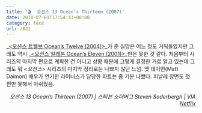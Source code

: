 ```yaml
---
title: '🎬  오션스 13 Ocean’s Thirteen (2007)'
date: 2018-07-01T17:54:43+00:00
category: face
url: /821
---
```


_[<오션스 트웰브 Ocean&#8217;s Twelve (2004)>][1]_가 준 실망은 어느 정도 거둬들였지만 그래도 역시 _[<오션스 일레븐 Ocean&#8217;s Eleven (2001)>][2]_만은 못한 것 같다. 처음부터 시리즈의 마지막 편으로 계획한 건 아니고 상황 때문에 그렇게 결정한 거로 알고 있는데 그래도 뭐 _<오션스>_ 시리즈의 마지막 정리로는 나쁘지 않단 느낌. 맷 데이먼(Matt Daimon) 배우가 연기한 라이너스가 담당한 파트는 좀 기분 나빴다. 피날레 장면도 첫 편만 못해서 아쉬웠음.

<p style="text-align:right">
  <em>오션스 13 Ocean&#8217;s Thirteen (2007) | 스티븐 소더버그 Steven Soderbergh</em><em>&nbsp;| VIA <a href="http://netflix.com" target="_blank" rel="noreferrer noopener">Netflix</a><br /></em>
</p>

 [1]: https://dowha.kim/815
 [2]: https://dowha.kim/812